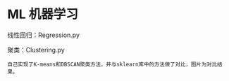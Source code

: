 # ML 机器学习

线性回归：Regression.py

聚类：Clustering.py 

    自己实现了K-means和DBSCAN聚类方法，并与sklearn库中的方法做了对比，图片为对比结果。
